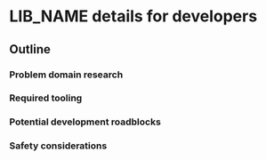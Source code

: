 # LIB_NAME details for developers

## Outline
### Problem domain research

### Required tooling

### Potential development roadblocks

### Safety considerations